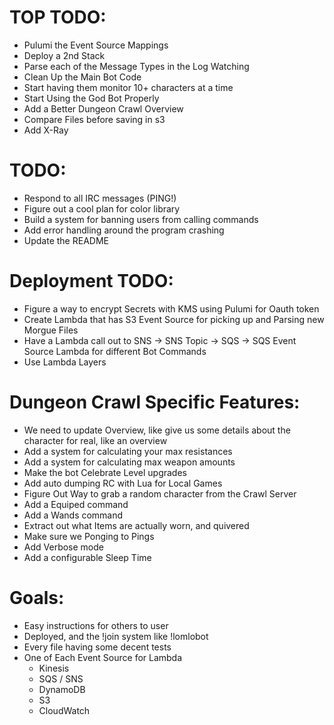 TOP TODO:
=========
  - Pulumi the Event Source Mappings
  - Deploy a 2nd Stack
  - Parse each of the Message Types in the Log Watching
  - Clean Up the Main Bot Code
  - Start having them monitor 10+ characters at a time
  - Start Using the God Bot Properly
  - Add a Better Dungeon Crawl Overview
  - Compare Files before saving in s3
  - Add X-Ray


TODO:
=====
  - Respond to all IRC messages (PING!)
  - Figure out a cool plan for color library
  - Build a system for banning users from calling commands
  - Add error handling around the program crashing
  - Update the README


Deployment TODO:
================
  - Figure a way to encrypt Secrets with KMS using Pulumi for Oauth token
  - Create Lambda that has S3 Event Source for picking up and Parsing new Morgue Files
  - Have a Lambda call out to SNS -> SNS Topic -> SQS -> SQS Event Source Lambda for different Bot Commands
  - Use Lambda Layers


Dungeon Crawl Specific Features:
================================
  - We need to update Overview, like give us some details about the character for real, like an overview
  - Add a system for calculating your max resistances
  - Add a system for calculating max weapon amounts
  - Make the bot Celebrate Level upgrades
  - Add auto dumping RC with Lua for Local Games
  - Figure Out Way to grab a random character from the Crawl Server
  - Add a Equiped command
  - Add a Wands command
  - Extract out what Items are actually worn, and quivered
  - Make sure we Ponging to Pings
  - Add Verbose mode
  - Add a configurable Sleep Time

Goals:
======
  - Easy instructions for others to user
  - Deployed, and the !join system like !lomlobot
  - Every file having some decent tests
  - One of Each Event Source for Lambda
    - Kinesis
    - SQS / SNS
    - DynamoDB
    - S3
    - CloudWatch

